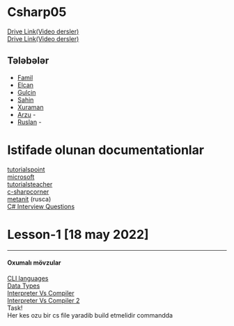 # Csharp05

<a href="https://drive.google.com/drive/folders/175RHgO9v1dRiNDUrbSDMlMrXw17mLqTF?usp=sharing">Drive Link(Video dersler)</a> <br>
<a href="">Drive Link(Video dersler)</a> <br>

## Tələbələr
 - [Famil]()
 - [Elcan]()
 - [Gulcin]()
 - [Sahin]()
 - [Xuraman]()
 - [Arzu]() - 
 - [Ruslan]() - 

 
<h1> Istifade olunan documentationlar </h1>
<a href="https://www.tutorialspoint.com/csharp/index.htm">tutorialspoint</a> <br>
<a href="https://docs.microsoft.com/en-us/dotnet/csharp/">microsoft</a> <br>
<a href="https://www.tutorialsteacher.com/csharp">tutorialsteacher</a> <br>
<a href="https://www.c-sharpcorner.com/">c-sharpcorner</a> <br>
<a href="https://metanit.com/sharp/tutorial/2.8.php">metanit</a> (rusca)<br> 
<a href="https://www.c-sharpcorner.com/UploadFile/puranindia/C-Sharp-interview-questions/">C# Interview Questions</a> <br>

<h1> Lesson-1 [18 may 2022] </h1>
<hr>
<h4>Oxumalı mövzular</h4>
<a href="https://en.wikipedia.org/wiki/List_of_CLI_languages"> CLI languages</a> <br>
<a href="https://www.tutorialspoint.com/csharp/csharp_data_types.htm"> Data Types</a> <br>
<a href="https://www.programiz.com/article/difference-compiler-interpreter">Interpreter Vs Compiler</a> <br>
<a href="https://www.guru99.com/difference-compiler-vs-interpreter.html">Interpreter Vs Compiler 2</a> <br>
Task! <br/>
Her kes ozu bir cs file yaradib build etmelidir commandda
